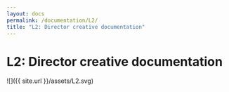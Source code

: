 ```yaml
---
layout: docs
permalink: /documentation/L2/
title: "L2: Director creative documentation"
---
```


# L2: Director creative documentation

![]({{ site.url }}/assets/L2.svg)

